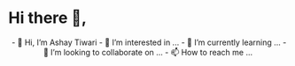 <h1>Hi there 👋,</h1>
<p align="center">
  <img src
 </p>
- 👋 Hi, I’m Ashay Tiwari
- 👀 I’m interested in ...
- 🌱 I’m currently learning ...
- 💞️ I’m looking to collaborate on ...
- 📫 How to reach me ...

<!---
ashaytiwari/ashaytiwari is a ✨ special ✨ repository because its `README.md` (this file) appears on your GitHub profile.
You can click the Preview link to take a look at your changes.
--->
